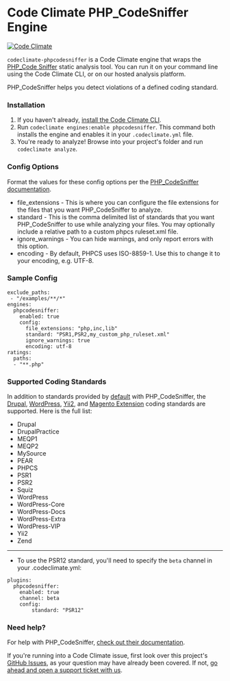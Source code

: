 # Code Climate PHP_CodeSniffer Engine

[![Code Climate](https://codeclimate.com/github/codeclimate/codeclimate-phpcodesniffer/badges/gpa.svg)](https://codeclimate.com/github/codeclimate/codeclimate-phpcodesniffer)

`codeclimate-phpcodesniffer` is a Code Climate engine that wraps the [PHP_Code Sniffer](https://github.com/squizlabs/PHP_CodeSniffer) static analysis tool. You can run it on your command line using the Code Climate CLI, or on our hosted analysis platform.

PHP_CodeSniffer helps you detect violations of a defined coding standard.

### Installation

1. If you haven't already, [install the Code Climate CLI](https://github.com/codeclimate/codeclimate).
2. Run `codeclimate engines:enable phpcodesniffer`. This command both installs the engine and enables it in your `.codeclimate.yml` file.
3. You're ready to analyze! Browse into your project's folder and run `codeclimate analyze`.

### Config Options

Format the values for these config options per the [PHP_CodeSniffer documentation](https://github.com/squizlabs/PHP_CodeSniffer).

* file_extensions - This is where you can configure the file extensions for the files that you want PHP_CodeSniffer to analyze.
* standard - This is the comma delimited list of standards that you want
PHP_CodeSniffer to use while analyzing your files. You may optionally include
a relative path to a custom phpcs ruleset.xml file.
* ignore_warnings - You can hide warnings, and only report errors with this option.
* encoding - By default, PHPCS uses ISO-8859-1. Use this to change it to your encoding, e.g. UTF-8.

### Sample Config

    exclude_paths:
     - "/examples/**/*"
    engines:
      phpcodesniffer:
        enabled: true
        config:
          file_extensions: "php,inc,lib"
          standard: "PSR1,PSR2,my_custom_php_ruleset.xml"
          ignore_warnings: true
          encoding: utf-8
    ratings:
      paths:
      - "**.php"

### Supported Coding Standards

In addition to standards provided by [default](https://github.com/squizlabs/PHP_CodeSniffer/wiki/Usage#printing-a-list-of-installed-coding-standards) with PHP_CodeSniffer, the [Drupal](https://github.com/klausi/coder), [WordPress](https://github.com/WordPress-Coding-Standards/WordPress-Coding-Standards), [Yii2](https://github.com/yiisoft/yii2-coding-standards), and [Magento Extension](https://github.com/magento/marketplace-eqp) coding standards are supported. Here is the full list:

* Drupal
* DrupalPractice
* MEQP1
* MEQP2
* MySource
* PEAR
* PHPCS
* PSR1
* PSR2
* Squiz
* WordPress
* WordPress-Core
* WordPress-Docs
* WordPress-Extra
* WordPress-VIP
* Yii2
* Zend

---

* To use the PSR12 standard, you'll need to specify the `beta` channel in your .codeclimate.yml:

```
plugins: 
  phpcodesniffer:
    enabled: true
    channel: beta
    config:
        standard: "PSR12"
```

### Need help?

For help with PHP_CodeSniffer, [check out their documentation](https://github.com/squizlabs/PHP_CodeSniffer).

If you're running into a Code Climate issue, first look over this project's [GitHub Issues](https://github.com/squizlabs/PHP_CodeSniffer/issues), as your question may have already been covered. If not, [go ahead and open a support ticket with us](https://codeclimate.com/help).
